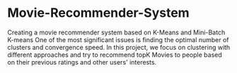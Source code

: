 # Movie-Recommender-System
Creating a movie recommender system based on K-Means and Mini-Batch K-means
One of the most significant issues is finding the optimal number of clusters and convergence speed.
In this project, we focus on clustering with different approaches and try to recommend topK Movies to people based on their previous ratings and other users' interests.
